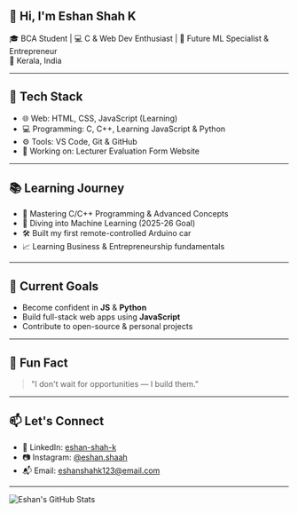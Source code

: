 ## 👋 Hi, I'm Eshan Shah K

🎓 BCA Student | 💻 C & Web Dev Enthusiast | 🚀 Future ML Specialist & Entrepreneur  
📍 Kerala, India

---

## 🔧 Tech Stack

- 🌐 Web: HTML, CSS, JavaScript (Learning)
- 💻 Programming: C, C++, Learning JavaScript & Python
- ⚙️ Tools: VS Code, Git & GitHub
- 📱 Working on: Lecturer Evaluation Form Website

---

## 📚 Learning Journey

- 📘 Mastering C/C++ Programming & Advanced Concepts
- 🧠 Diving into Machine Learning (2025-26 Goal)
- 🛠️ Built my first remote-controlled Arduino car
- 📈 Learning Business & Entrepreneurship fundamentals

---

## 📌 Current Goals

- Become confident in **JS** & **Python**
- Build full-stack web apps using **JavaScript**
- Contribute to open-source & personal projects

---

## 🧠 Fun Fact

> "I don't wait for opportunities — I build them."

---

## 📫 Let's Connect

- 💼 LinkedIn: [eshan-shah-k](https://www.linkedin.com/in/eshan-shah-k/)
- 📷 Instagram: [@eshan.shaah](https://instagram.com/eshan.shaah)
- 📬 Email: eshanshahk123@email.com

---

![Eshan's GitHub Stats](https://github-readme-stats.vercel.app/api?username=eshanshahk&show_icons=true&theme=radical)
